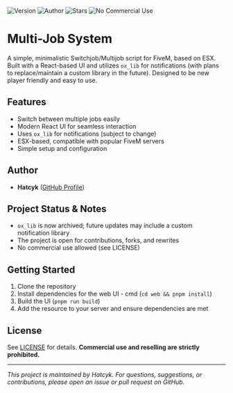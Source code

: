 ![Version](https://img.shields.io/badge/version-1.1.0-blue)
![Author](https://img.shields.io/badge/author-Hatcyk-blue)
![Stars](https://img.shields.io/github/stars/hatcyk/hcyk_multijob?style=social)
![No Commercial Use](https://img.shields.io/badge/NO%20COMMERCIAL%20USE-red)

# Multi-Job System

A simple, minimalistic Switchjob/Multijob script for FiveM, based on ESX. Built with a React-based UI and utilizes `ox_lib` for notifications (with plans to replace/maintain a custom library in the future). Designed to be new player friendly and easy to use.

## Features
- Switch between multiple jobs easily
- Modern React UI for seamless interaction
- Uses `ox_lib` for notifications (subject to change)
- ESX-based, compatible with popular FiveM servers
- Simple setup and configuration

## Author
- **Hatcyk** ([GitHub Profile](https://github.com/hatcyk))

## Project Status & Notes
- `ox_lib` is now archived; future updates may include a custom notification library
- The project is open for contributions, forks, and rewrites
- No commercial use allowed (see LICENSE)

## Getting Started
1. Clone the repository
2. Install dependencies for the web UI - cmd (`cd web && pnpm install`)
3. Build the UI (`pnpm run build`)
4. Add the resource to your server and ensure dependencies are met

## License
See [LICENSE](./LICENSE) for details. **Commercial use and reselling are strictly prohibited.**

---

*This project is maintained by Hatcyk. For questions, suggestions, or contributions, please open an issue or pull request on GitHub.*
